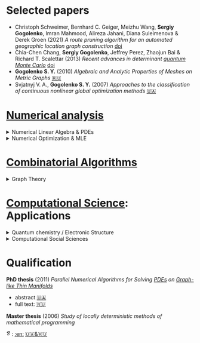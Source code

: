 # Selected papers

- Christoph Schweimer, Bernhard C. Geiger, Meizhu Wang, **Sergiy Gogolenko**, Imran Mahmood, Alireza Jahani, Diana Suleimenova & Derek Groen (2021)
  *A route pruning algorithm for an automated geographic location graph construction*
  [doi](https://doi.org/10.1038/s41598-021-90943-8)
- Chia-Chen Chang, **Sergiy Gogolenko**, Jeffrey Perez, Zhaojun Bai & Richard T. Scalettar (2013)
  *Recent advances in determinant [quantum Monte Carlo](https://en.wikipedia.org/wiki/Quantum_Monte_Carlo)*
  [doi](https://doi.org/10.1080/14786435.2013.845314)
- **Gogolenko S. Y.** (2010)
  *Algebraic and Analytic Properties of Meshes on Metric Graphs*
  [:ru:](https://pmap.donntu.edu.ua/sites/upload/articles/art264.pdf)
- Svjatnyj V. A., **Gogolenko S. Y.** (2007)
  *Approaches to the classification of continuous nonlinear global optimization methods*
  [:ukraine:](https://pmap.donntu.edu.ua/sites/upload/articles/art167.pdf)

# [Numerical analysis](https://en.wikipedia.org/wiki/Numerical_analysis)

<details><summary>Numerical Linear Algebra & PDEs</summary>

## [Linear Algebra](https://en.wikipedia.org/wiki/Numerical_linear_algebra) and [PDEs](https://en.wikipedia.org/wiki/Numerical_methods_for_partial_differential_equations)

- **Sergiy Gogolenko**, Zhaojun Bai & Richard Scalettar (2014)
  *Structured Orthogonal Inversion of Block p-Cyclic Matrices on Multicores with GPU Accelerators*
  [doi](https://doi.org/10.1007/978-3-319-09873-9_44)
- 
  *Characteristic polynomials and spectra of symmetric matrices on metric graphs*
  [:ru:](https://ea.donntu.edu.ua/jspui/bitstream/123456789/988/1/%d0%a5%d0%90%d0%a0%d0%90%d0%9a%d0%a2%d0%95%d0%a0%d0%98%d0%a1%d0%a2%d0%98%d0%a7%d0%95%d0%a1%d0%9a%d0%98%d0%95%20%d0%9f%d0%9e%d0%9b%d0%98%d0%9d%d0%9e%d0%9c%d0%ab%20%d0%98%20%d0%a1%d0%9f%d0%95%d0%9a%d0%a2%d0%a0%d0%ab%20%d0%a1%d0%98%d0%9c%d0%9c%d0%95%d0%a2%d0%a0%d0%98%d0%a7%d0%9d%d0%ab%d0%a5%20%d0%9c%d0%90%d0%a2%d0%a0%d0%98%d0%a6%20%d0%9d%d0%90%20%d0%93%d0%a0%d0%90%d0%a4%d0%90%d0%a5%20%d0%92%d0%a2%d0%9e%d0%a0%d0%98%d0%a7%d0%9d%d0%ab%d0%a5%20%d0%a2%d0%9e%d0%9f%d0%9e%d0%9b%d0%9e%d0%93%d0%98%d0%99.pdf)
  [web](https://ea.donntu.edu.ua/jspui/handle/123456789/988?locale=en)
- **Gogolenko S. Y.** (2010)
  *Algebraic and Analytic Properties of Meshes on Metric Graphs*
  [:ru:](https://pmap.donntu.edu.ua/sites/upload/articles/art264.pdf)
- **Gogolenko S. Y.**, Svjatnyj V. A. (2010)
  *[Direct method](https://en.wikipedia.org/wiki/Iterative_method), based on [Thomas algorithm](https://en.wikipedia.org/wiki/Tridiagonal_matrix_algorithm), for solving linear systems of discretized stationary and parabolic problems on [graph-like thin manifolds](https://arxiv.org/abs/math-ph/0312028)*
  [:ru:](http://www.irbis-nbuv.gov.ua/cgi-bin/irbis_nbuv/cgiirbis_64.exe?I21DBN=LINK&P21DBN=UJRN&Z21ID=&S21REF=10&S21CNR=20&S21STN=1&S21FMT=ASP_meta&C21COM=S&2_S21P03=FILA=&2_S21STR=Npdntu_inf_2010_11_6)
- **Gogolenko S. Y.**, Svjatnyj V. A. (2009)
  *Architecture aware parallelization of solvers for PDE systems on geometrical graphs*
  [doi](https://doi.org/10.1007/s00450-009-0071-y)
- **Gogolenko S. Y.**, Svjatnyj V. A. (2008)
  *On the limitations of analytical and numerical solvers of equations describing the air flow in mine ventilation networks*
  [:ru:](https://pmap.donntu.edu.ua/sites/upload/articles/art210.pdf)

</details>

<details><summary>Numerical Optimization & MLE</summary>

## [Optimization](https://en.wikipedia.org/wiki/Mathematical_optimization) and [MLEs](https://en.wikipedia.org/wiki/Maximum_likelihood_estimation)

- Master thesis (2006): *Study of locally deterministic methods of mathematical programming*
  - early review
    [in :ru:](https://masters.donntu.ru/2006/fvti/gogolenko/diss/index.htm)
    [google-translate](https://masters-donntu-ru.translate.goog/2006/fvti/gogolenko/diss/index.htm?_x_tr_sl=auto&_x_tr_tl=en&_x_tr_hl=uk&_x_tr_pto=wapp)

- Svjatnyj V. A., **Gogolenko S. Y.** (2007)
  *Approaches to the classification of continuous nonlinear global optimization methods*
  [:ukraine:](https://pmap.donntu.edu.ua/sites/upload/articles/art167.pdf)
- **Gogolenko S. Y.**, Svjatnyj V. A. (2006)
  *Adaptation of locally deterministic optimization methods for solving parameter estimation problems by means of Gauss-Markov estimator*
  [:ukraine:](https://pmap.donntu.edu.ua/sites/upload/articles/art119.pdf)
- **Gogolenko S. Y.** (2010)
  *Implementation of the [Optimal Experimental Design](https://en.wikipedia.org/wiki/Optimal_experimental_design#Minimizing_the_variance_of_estimators) for Non-linear [ODE](https://en.wikipedia.org/wiki/Ordinary_differential_equation)-Driven Models with [Sigma Points](https://en.wikipedia.org/wiki/Unscented_transform#Sigma_points)*
  [:ru:](https://docs.google.com/document/d/1_vR51YTD7cD11A69sIQopmZlPH2l7iUgj1Rxsr9t-Qw)
- **Gogolenko S. Y.** (2008)
  *Parameter estimation for mathematical models using parallel [memetic algorithms](https://en.wikipedia.org/wiki/Memetic_algorithm)*
  [:ukraine:](https://ea.donntu.edu.ua/jspui/bitstream/123456789/9538/1/%d0%93%d0%be%d0%b3%d0%be%d0%bb%d0%b5%d0%bd%d0%ba%d0%be%20%d0%a1.%d0%ae..pdf)
  [web](https://ea.donntu.edu.ua/jspui/handle/123456789/9538?locale=en)

</details>

# [Combinatorial Algorithms](https://en.wikipedia.org/wiki/List_of_algorithms#Combinatorial_algorithms)

<details><summary>Graph Theory</summary>

- Christoph Schweimer, Bernhard C. Geiger, Meizhu Wang, **Sergiy Gogolenko**, Imran Mahmood, Alireza Jahani, Diana Suleimenova & Derek Groen (2021)
  *A route pruning algorithm for an automated geographic location graph construction*
  [<img src="https://upload.wikimedia.org/wikipedia/commons/1/11/DOI_logo.svg" style="height:1em" />](https://doi.org/10.1038/s41598-021-90943-8)

</details>

# [Computational Science](https://en.wikipedia.org/wiki/Computational_science): Applications

<details><summary>Quantum chemistry / Electronic Structure</summary>

## [Quantum physics](https://en.wikipedia.org/wiki/Computational_chemistry)

- Chia-Chen Chang, **Sergiy Gogolenko**, Jeffrey Perez, Zhaojun Bai & Richard T. Scalettar (2013)
  *Recent advances in determinant [quantum Monte Carlo](https://en.wikipedia.org/wiki/Quantum_Monte_Carlo)*
  [doi](https://doi.org/10.1080/14786435.2013.845314)

</details>

<details><summary>Computational Social Sciences</summary>

## [Social Sciences](https://en.wikipedia.org/wiki/Computational_social_science)

- Derek Groen, Nikela Papadopoulou, Petros Anastasiadis, Marcin Lawenda, Lukasz Szustak, **Sergiy Gogolenko**, Hamid Arabnejad, Alireza Jahani (2023)
  *Large-Scale Parallelization of Human Migration Simulation*
  [doi](https://doi.org/10.1109/TCSS.2023.3292932)
- Petros Anastasiadis, **Sergiy Gogolenko**, Nikela Papadopoulou, Marcin Lawenda, Hamid Arabnejad, Alireza Jahani, Imran Mahmood, Derek Groen (2021)
  *P-Flee: An Efficient Parallel Algorithm for Simulating Human Migration*
  [doi](https://doi.org/10.1109/IPDPSW52791.2021.00159)
- **Sergiy Gogolenko**, Derek Groen, Diana Suleimenova, Imran Mahmood, Marcin Lawenda, F. Javier Nieto de Santos, John Hanley, Milana Vučković, Mark Kröll, Bernhard Geiger, Robert Elsässer & Dennis Hoppe (2020)
  *Towards Accurate Simulation of Global Challenges on Data Centers Infrastructures via Coupling of Models and Data Sources*
  [doi](https://doi.org/10.1007/978-3-030-50433-5_32)
- Damian Kaliszan, Norbert Meyer, Sebastian Petruczynik, Michael Gienger, **Sergiy Gogolenko**
  *HPC Processors Benchmarking Assessment for Global System Science Applications*
  [doi](https://doi.org/10.14529/jsfi190202 )
- Damian Kaliszan, Steffen Fürst, Michael Gienger, **Sergiy Gogolenko**, Norbert Meyer, Sebastian Petruczynik (2019)
  *Comparative benchmarking of HPC systems for GSS applications: GSS applications in the HPC ecosystem*
  [doi](https://doi.org/10.1145/3293320.3293326)
- **Sergiy Gogolenko** (2018)
  *Large Scale Agent Based Social Simulations with High Resolution Raster Inputs in Distributed HPC Environments*
  [doi](https://doi.org/10.1007/978-3-030-39181-2_16)

</details>

<!-- [doi]: https://upload.wikimedia.org/wikipedia/commons/1/11/DOI_logo.svg \| height=1em -->
<!-- <img src="https://upload.wikimedia.org/wikipedia/commons/1/11/DOI_logo.svg" style="height:1em" /> -->

# Qualification

**PhD thesis** (2011)
*Parallel Numerical Algorithms for Solving [PDEs](https://en.wikipedia.org/wiki/Partial_differential_equation) on [Graph-like Thin Manifolds](https://arxiv.org/abs/math-ph/0312028)*
- abstract [:ukraine:](https://drive.google.com/file/d/0B0evGVV3naSPQk4wWjBfel9STmhtZVV0ZDRyUENJSmpSSDZz/view?usp=drivesdk&resourcekey=0-0-n1cRW-k7bqK_0Pi2h3nw)
- full text: [:ru:](https://drive.google.com/file/d/0B0evGVV3naSPT0dRSy1xd1U5S3pTMkVaMW43LWFpTVlrTE1F/view?usp=drivesdk&resourcekey=0-721nvOE_vtQHb3FiDsTQTA)

**Master thesis** (2006)
*Study of locally deterministic methods of mathematical programming*

<img src="https://raw.githubusercontent.com/jpswalsh/academicons/master/svg/google-scholar.svg" hint="@google_scholar" style="height:1em" /> :
[:en:](https://scholar.google.com/scholar?hl=de&as_sdt=0%2C5&q=gogolenko&btnG=)
[:ukraine:&:ru:](https://scholar.google.com/scholar?hl=de&as_sdt=0%2C5&q=%D0%A1%D0%AE+%D0%93%D0%BE%D0%B3%D0%BE%D0%BB%D0%B5%D0%BD%D0%BA%D0%BE+&btnG=)